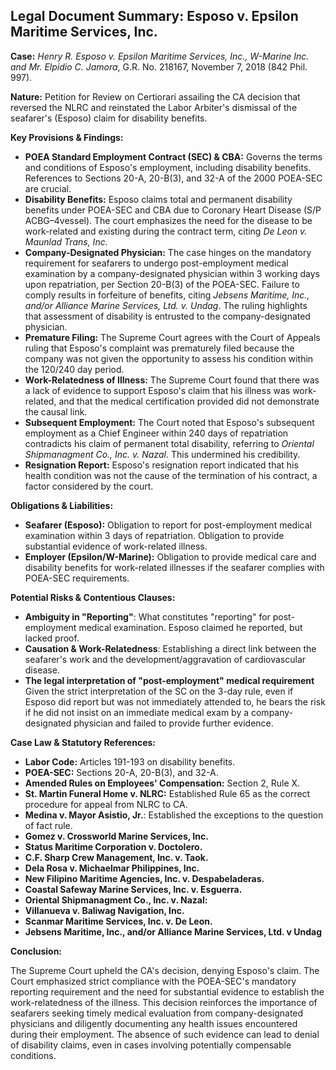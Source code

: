 ## Legal Document Summary: Esposo v. Epsilon Maritime Services, Inc.

**Case:** *Henry R. Esposo v. Epsilon Maritime Services, Inc., W-Marine Inc. and Mr. Elpidio C. Jamora*, G.R. No. 218167, November 7, 2018 (842 Phil. 997).

**Nature:** Petition for Review on Certiorari assailing the CA decision that reversed the NLRC and reinstated the Labor Arbiter's dismissal of the seafarer's (Esposo) claim for disability benefits.

**Key Provisions & Findings:**

*   **POEA Standard Employment Contract (SEC) & CBA:** Governs the terms and conditions of Esposo's employment, including disability benefits. References to Sections 20-A, 20-B(3), and 32-A of the 2000 POEA-SEC are crucial.
*   **Disability Benefits:** Esposo claims total and permanent disability benefits under POEA-SEC and CBA due to Coronary Heart Disease (S/P ACBG–4vessel). The court emphasizes the need for the disease to be work-related and existing during the contract term, citing *De Leon v. Maunlad Trans, Inc.*
*   **Company-Designated Physician:** The case hinges on the mandatory requirement for seafarers to undergo post-employment medical examination by a company-designated physician within 3 working days upon repatriation, per Section 20-B(3) of the POEA-SEC. Failure to comply results in forfeiture of benefits, citing *Jebsens Maritime, Inc., and/or Alliance Marine Services, Ltd. v. Undag*. The ruling highlights that assessment of disability is entrusted to the company-designated physician.
*   **Premature Filing:** The Supreme Court agrees with the Court of Appeals ruling that Esposo's complaint was prematurely filed because the company was not given the opportunity to assess his condition within the 120/240 day period.
*   **Work-Relatedness of Illness:** The Supreme Court found that there was a lack of evidence to support Esposo's claim that his illness was work-related, and that the medical certification provided did not demonstrate the causal link.
*   **Subsequent Employment:** The Court noted that Esposo's subsequent employment as a Chief Engineer within 240 days of repatriation contradicts his claim of permanent total disability, referring to *Oriental Shipmanagment Co., Inc. v. Nazal*. This undermined his credibility.
*   **Resignation Report:** Esposo's resignation report indicated that his health condition was not the cause of the termination of his contract, a factor considered by the court.

**Obligations & Liabilities:**

*   **Seafarer (Esposo):** Obligation to report for post-employment medical examination within 3 days of repatriation. Obligation to provide substantial evidence of work-related illness.
*   **Employer (Epsilon/W-Marine):** Obligation to provide medical care and disability benefits for work-related illnesses if the seafarer complies with POEA-SEC requirements.

**Potential Risks & Contentious Clauses:**

*   **Ambiguity in "Reporting"**: What constitutes "reporting" for post-employment medical examination. Esposo claimed he reported, but lacked proof.
*   **Causation & Work-Relatedness**: Establishing a direct link between the seafarer's work and the development/aggravation of cardiovascular disease.
*   **The legal interpretation of "post-employment" medical requirement** Given the strict interpretation of the SC on the 3-day rule, even if Esposo did report but was not immediately attended to, he bears the risk if he did not insist on an immediate medical exam by a company-designated physician and failed to provide further evidence.

**Case Law & Statutory References:**

*   **Labor Code:** Articles 191-193 on disability benefits.
*   **POEA-SEC:** Sections 20-A, 20-B(3), and 32-A.
*   **Amended Rules on Employees' Compensation:** Section 2, Rule X.
*   **St. Martin Funeral Home v. NLRC:** Established Rule 65 as the correct procedure for appeal from NLRC to CA.
*   **Medina v. Mayor Asistio, Jr.**: Established the exceptions to the question of fact rule.
*   **Gomez v. Crossworld Marine Services, Inc.**
*   **Status Maritime Corporation v. Doctolero.**
*   **C.F. Sharp Crew Management, Inc. v. Taok.**
*   **Dela Rosa v. Michaelmar Philippines, Inc.**
*   **New Filipino Maritime Agencies, Inc. v. Despabeladeras.**
*   **Coastal Safeway Marine Services, Inc. v. Esguerra.**
*   **Oriental Shipmanagment Co., Inc. v. Nazal:**
*   **Villanueva v. Baliwag Navigation, Inc.**
*   **Scanmar Maritime Services, Inc. v. De Leon.**
*   **Jebsens Maritime, Inc., and/or Alliance Marine Services, Ltd. v Undag**

**Conclusion:**

The Supreme Court upheld the CA's decision, denying Esposo's claim. The Court emphasized strict compliance with the POEA-SEC's mandatory reporting requirement and the need for substantial evidence to establish the work-relatedness of the illness. This decision reinforces the importance of seafarers seeking timely medical evaluation from company-designated physicians and diligently documenting any health issues encountered during their employment. The absence of such evidence can lead to denial of disability claims, even in cases involving potentially compensable conditions.
